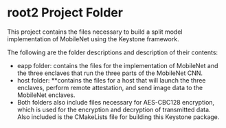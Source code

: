 
# root2 Project Folder

This project contains the files necessary to build a split model implementation of MobileNet using the Keystone framework.

The following are the folder descriptions and description of their contents:

-   eapp folder: contains the files for the implementation of MobileNet and the three   enclaves that run the three parts of the MobileNet CNN. 
-   host folder: **contains the files for a host that will launch the three enclaves, perform remote attestation, and send image data to the MobileNet enclaves. 
-   Both folders also include files necessary for AES-CBC128 encryption, which is used for the encryption and decryption of transmitted data. Also included is the CMakeLists file for building this Keystone package.
